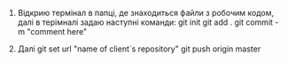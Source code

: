 1. Відкрию термінал в папці, де знаходиться файли з робочим кодом, далі в терімналі задаю наступні команди:
   git init
   git add .
   git commit -m "comment here"

2. Далі git set url "name of client`s repository"
   git push origin master
